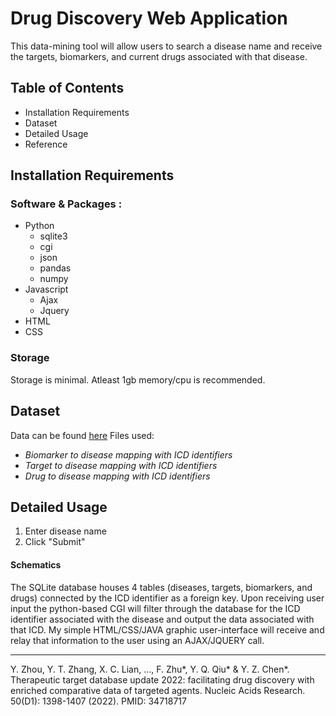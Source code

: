 # Drug Discovery Web Application
 
 This data-mining tool will allow users to search a disease name and receive the targets, biomarkers, and current drugs associated with that disease. 

## Table of Contents 
* Installation Requirements 
* Dataset 
* Detailed Usage
* Reference

## Installation Requirements 

### Software & Packages : 
 * Python
    * sqlite3
    * cgi
    * json
    * pandas
    * numpy 
* Javascript 
    *  Ajax
    *  Jquery 
*  HTML
*  CSS

### Storage 
Storage is minimal. Atleast 1gb memory/cpu is recommended.

## Dataset
Data can be found [here](http://idrblab.net/ttd/full-data-download)
Files used: 
* *Biomarker to disease mapping with ICD identifiers* 
* *Target to disease mapping with ICD identifiers* 
* *Drug to disease mapping with ICD identifiers*

## Detailed Usage 
1. Enter disease name 
2. Click "Submit" 

#### Schematics
The SQLite database houses 4 tables (diseases, targets, biomarkers, and drugs) connected by the ICD identifier as a foreign key. Upon receiving user input the python-based CGI will filter through the database for the ICD identifier associated with the disease and output the data associated with that ICD. My simple HTML/CSS/JAVA graphic user-interface will receive and relay that information to the user using an AJAX/JQUERY call.

--- 

Y. Zhou, Y. T. Zhang, X. C. Lian, ..., F. Zhu*, Y. Q. Qiu* & Y. Z. Chen*. Therapeutic target database update 2022: facilitating drug discovery with enriched comparative data of targeted agents. Nucleic Acids Research. 50(D1): 1398-1407 (2022). PMID: 34718717
